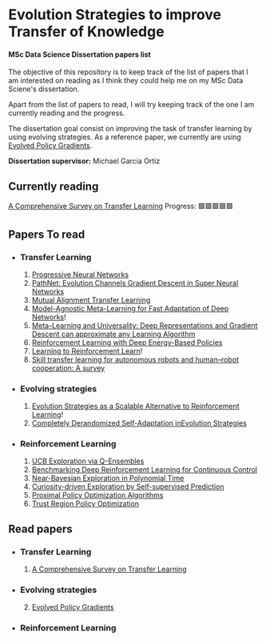 # Evolution Strategies to improve Transfer of Knowledge

#### MSc Data Science Dissertation papers list

The objective of this repository is to keep track of the list of papers that I am interested on reading as I think they could help me on my MSc Data Sciene's dissertation.

Apart from the list of papers to read, I will try keeping track of the one I am currently reading and the progress.

The dissertation goal consist on improving the task of transfer learning by using evolving strategies. As a reference paper, we currently are using [Evolved Policy Gradients](https://arxiv.org/pdf/1802.04821.pdf).

**Dissertation supervisor:** Michael Garcia Ortiz

## Currently reading

[A Comprehensive Survey on Transfer Learning](PapersSummary/A_Comprehensive_Survey_on_Transfer_Learning.md) Progress: 🟩🟩🟩🟩🟩

## Papers To read

- ### Transfer Learning

  1. [Progressive Neural Networks](https://arxiv.org/abs/1606.04671)
  2. [PathNet: Evolution Channels Gradient Descent in Super Neural Networks](https://arxiv.org/abs/1701.08734)
  3. [Mutual Alignment Transfer Learning](https://arxiv.org/abs/1707.07907)
  4. [Model-Agnostic Meta-Learning for Fast Adaptation of Deep Networks](https://arxiv.org/pdf/1703.03400.pdf)!
  5. [Meta-Learning and Universality: Deep Representations and Gradient Descent can approximate any Learning Algorithm](https://arxiv.org/pdf/1710.11622.pdf)
  6. [Reinforcement Learning with Deep Energy-Based Policies](https://arxiv.org/pdf/1702.08165.pdf)
  7. [Learning to Reinforcement Learn](https://arxiv.org/pdf/1611.05763.pdf)!
  8. [Skill transfer learning for autonomous robots and human–robot cooperation: A survey](https://www.sciencedirect.com/science/article/abs/pii/S0921889019309972)

- ### Evolving strategies

  1. [Evolution Strategies as a Scalable Alternative to Reinforcement Learning](https://arxiv.org/pdf/1703.03864.pdf)!
  2. [Completely Derandomized Self-Adaptation inEvolution Strategies](http://0-cognet.mit.edu.wam.city.ac.uk/pdfviewer/journal/106365601750190398)

- ### Reinforcement Learning

  1. [UCB Exploration via Q-Ensembles](https://arxiv.org/pdf/1706.01502.pdf)
  2. [Benchmarking Deep Reinforcement Learning for Continuous Control](https://arxiv.org/pdf/1604.06778.pdf)
  3. [Near-Bayesian Exploration in Polynomial Time](http://zicokolter.com/publications/kolter2009nearbayesian.pdf)
  4. [Curiosity-driven Exploration by Self-supervised Prediction](https://arxiv.org/pdf/1705.05363.pdf)
  5. [Proximal Policy Optimization Algorithms](https://arxiv.org/pdf/1707.06347.pdf)
  6. [Trust Region Policy Optimization](https://arxiv.org/pdf/1502.05477.pdf)

## Read papers

- ### Transfer Learning

  1. [A Comprehensive Survey on Transfer Learning](PapersSummary/A_Comprehensive_Survey_on_Transfer_Learning.md)

- ### Evolving strategies

  2. [Evolved Policy Gradients](https://arxiv.org/abs/1802.04821)

- ### Reinforcement Learning
